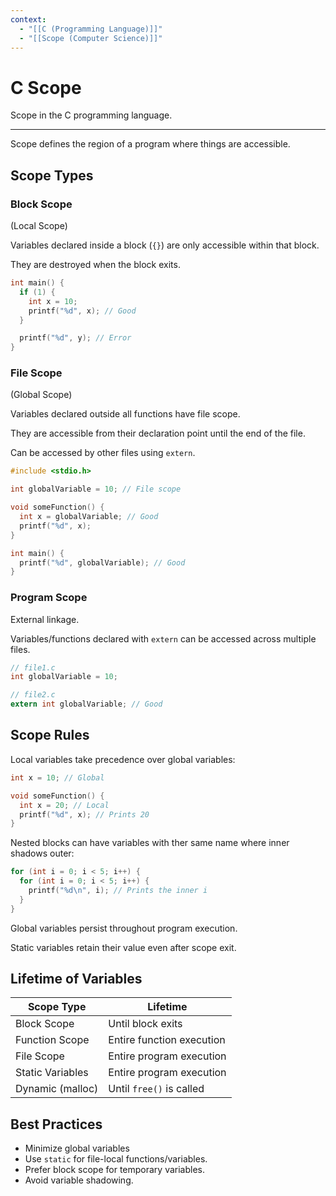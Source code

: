 ```yaml
---
context:
  - "[[C (Programming Language)]]"
  - "[[Scope (Computer Science)]]"
---
```


# C Scope

Scope in the C programming language.

---

Scope defines the region of a program where things are accessible.

## Scope Types

### Block Scope

(Local Scope)

Variables declared inside a block (`{}`) are only accessible within that block.

They are destroyed when the block exits.

```c
int main() {
  if (1) {
    int x = 10;
    printf("%d", x); // Good
  }

  printf("%d", y); // Error
}
```

### File Scope

(Global Scope)

Variables declared outside all functions have file scope.

They are accessible from their declaration point until the end of the file.

Can be accessed by other files using `extern`.

```c
#include <stdio.h>

int globalVariable = 10; // File scope

void someFunction() {
  int x = globalVariable; // Good
  printf("%d", x);
}

int main() {
  printf("%d", globalVariable); // Good
}
```

### Program Scope

External linkage.

Variables/functions declared with `extern` can be accessed across multiple files.

```c
// file1.c
int globalVariable = 10;
```

```c
// file2.c
extern int globalVariable; // Good
```

## Scope Rules

Local variables take precedence over global variables:

```c
int x = 10; // Global

void someFunction() {
  int x = 20; // Local
  printf("%d", x); // Prints 20
}
```

Nested blocks can have variables with ther same name where inner shadows outer:

```c
for (int i = 0; i < 5; i++) {
  for (int i = 0; i < 5; i++) {
    printf("%d\n", i); // Prints the inner i
  }
}
```

Global variables persist throughout program execution.

Static variables retain their value even after scope exit.

## Lifetime of Variables

| Scope Type       | Lifetime                  |
| ---------------- | ------------------------- |
| Block Scope      | Until block exits         |
| Function Scope   | Entire function execution |
| File Scope       | Entire program execution  |
| Static Variables | Entire program execution  |
| Dynamic (malloc) | Until `free()` is called  |

## Best Practices

- Minimize global variables
- Use `static` for file-local functions/variables.
- Prefer block scope for temporary variables.
- Avoid variable shadowing.
